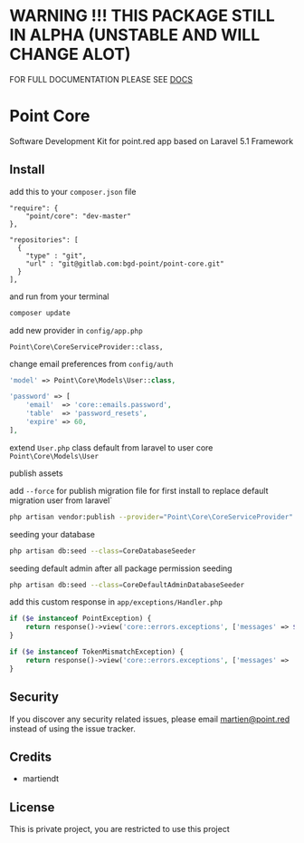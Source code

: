 # **WARNING !!!** THIS PACKAGE STILL IN ALPHA (UNSTABLE AND WILL CHANGE ALOT)

FOR FULL DOCUMENTATION PLEASE SEE [DOCS](http://developer.point.red)

# Point Core

Software Development Kit for point.red app based on Laravel 5.1 Framework

## Install

add this to your `composer.json` file

```
"require": {
    "point/core": "dev-master"
},
```

```
"repositories": [
  {
    "type" : "git",
    "url" : "git@gitlab.com:bgd-point/point-core.git"  
  }
],
```

and run from your terminal

```bash
composer update
```

add new provider in `config/app.php`

```
Point\Core\CoreServiceProvider::class,
```

change email preferences from `config/auth`

```php
'model' => Point\Core\Models\User::class,
```
```php
'password' => [
    'email'  => 'core::emails.password',
    'table'  => 'password_resets',
    'expire' => 60,
],
```

extend `User.php` class default from laravel to user core `Point\Core\Models\User`

publish assets

add `--force` for publish migration file for first install to replace default migration user from laravel`

```bash
php artisan vendor:publish --provider="Point\Core\CoreServiceProvider" --tag=setup
```

seeding your database

```bash
php artisan db:seed --class=CoreDatabaseSeeder
```

seeding default admin after all package permission seeding

```bash
php artisan db:seed --class=CoreDefaultAdminDatabaseSeeder
```

add this custom response in `app/exceptions/Handler.php`

```php
if ($e instanceof PointException) {
    return response()->view('core::errors.exceptions', ['messages' => $e->getMessage()]);
}

if ($e instanceof TokenMismatchException) {
    return response()->view('core::errors.exceptions', ['messages' => 'Your token expired']);
}
```

## Security

If you discover any security related issues, please email martien@point.red instead of using the issue tracker.

## Credits

- martiendt

## License

This is private project, you are restricted to use this project
